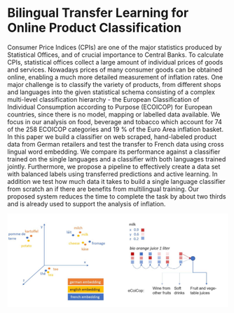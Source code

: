 # Bilingual Transfer Learning for Online Product Classification

Consumer Price Indices (CPIs) are one of the major statistics produced by Statistical Offices, and of crucial importance to Central Banks. To calculate CPIs, statistical offices collect a large amount of individual prices of goods and services. Nowadays prices of many consumer goods can be obtained online, enabling a much more detailed measurement of inflation rates. One major challenge is to classify the variety of products, from different shops and languages into the given statistical schema consisting of a complex multi-level classification hierarchy - the European Classification of Individual Consumption according to Purpose (ECOICOP) for European countries, since there is no model, mapping or labelled data available. We focus in our analysis on food, beverage and tobacco which account for 74 of the 258 ECOICOP categories and 19 % of the Euro Area inflation basket. In this paper we build a classifier on web scraped, hand-labeled product data from German retailers and test the transfer to French data using cross lingual word embedding. We compare its performance against a classifier trained on the single languages and a classifier with both languages trained jointly. Furthermore, we propose a pipeline to effectively create a data set with balanced labels using transferred predictions and active learning. In addition we test how much data it takes to build a single language classifier from scratch an if there are benefits from multilingual training. Our proposed system reduces the time to complete the task by about two thirds and is already used to support the analysis of inflation.

![alt text](https://github.com/ELehmann91/Thesis_Multilingual_Transferlearning/blob/master/img/embed_lstm.JPG)
